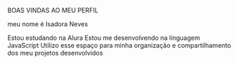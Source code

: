 BOAS VINDAS AO MEU PERFIL 

meu nome é Isadora Neves

Estou estudando na Alura
Estou me desenvolvendo na linguagem JavaScript
Utilizo esse espaço para minha organização e compartilhamento dos meu projetos desenvolvidos

